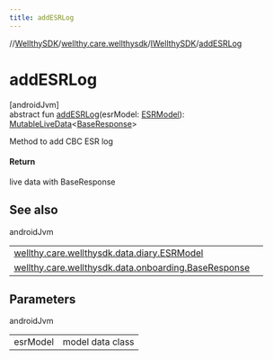```yaml
---
title: addESRLog
---
```

//[WellthySDK](../../../index.html)/[wellthy.care.wellthysdk](../index.html)/[IWellthySDK](index.html)/[addESRLog](add-e-s-r-log.html)



# addESRLog



[androidJvm]\
abstract fun [addESRLog](add-e-s-r-log.html)(esrModel: [ESRModel](../../wellthy.care.wellthysdk.data.diary/-e-s-r-model/index.html)): [MutableLiveData](https://developer.android.com/reference/kotlin/androidx/lifecycle/MutableLiveData.html)&lt;[BaseResponse](../../wellthy.care.wellthysdk.data.onboarding/-base-response/index.html)&gt;



Method to add CBC ESR log



#### Return



live data with BaseResponse



## See also


androidJvm

| | |
|---|---|
| [wellthy.care.wellthysdk.data.diary.ESRModel](../../wellthy.care.wellthysdk.data.diary/-e-s-r-model/index.html) |  |
| [wellthy.care.wellthysdk.data.onboarding.BaseResponse](../../wellthy.care.wellthysdk.data.onboarding/-base-response/index.html) |  |



## Parameters


androidJvm

| | |
|---|---|
| esrModel | model data class |





